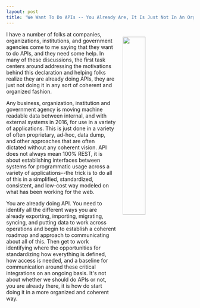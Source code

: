 ```yaml
---
layout: post
title: 'We Want To Do APIs -- You Already Are, It Is Just Not In An Organized Way'
---
```

<p><img style="padding: 15px;" src="https://s3.amazonaws.com/kinlane-productions/bw-icons/bw-organized.png" alt="" width="35%" align="right" /></p>
<p>I have a number of folks at companies, organizations, institutions, and government agencies come to me saying that they want to do APIs, and they need some help. In many of these discussions, the first task centers around addressing the motivations behind this declaration and helping folks realize they are already doing APIs, they are just not doing it in any sort of coherent and organized fashion.</p>
<p>Any business, organization, institution and government agency is moving machine readable data between internal, and with external systems in 2016, for use in a variety of applications. This is just done in a variety of often proprietary, ad-hoc, data dump, and other approaches that are often dictated without any coherent vision. API does not always mean 100% REST, it is about establishing interfaces between systems for programmatic usage across a variety of applications--the trick is to do all of this in a simplified, standardized, consistent, and low-cost way modeled on what has been working for the web.&nbsp;</p>
<p>You are already doing API. You need to identify all the different ways you are already exporting, importing, migrating, syncing, and putting data to work across operations and begin to establish a coherent roadmap and approach to communicating about all of this. Then get to work identifying where the opportunities for standardizing how everything is defined, how&nbsp;access is needed, and a baseline for communication around these critical integrations on an ongoing basis. It's not about whether we should do APIs or not, you are already there, it is how do start doing it in a more organized and coherent way.</p>